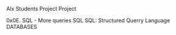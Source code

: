 Alx Students Project Project

0x0E. SQL - More queries
SQL
SQL: Structured Querry Language DATABASES
